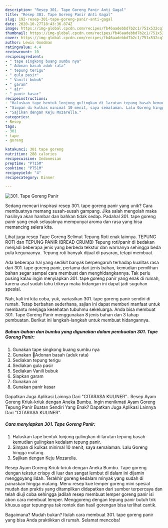 ```yaml
---
description: "Resep 301. Tape Goreng Panir Anti Gagal"
title: "Resep 301. Tape Goreng Panir Anti Gagal"
slug: 192-resep-301-tape-goreng-panir-anti-gagal
date: 2020-10-27T18:43:36.874Z
image: https://img-global.cpcdn.com/recipes/fb46aadebbd7b2c1/751x532cq70/301-tape-goreng-panir-foto-resep-utama.jpg
thumbnail: https://img-global.cpcdn.com/recipes/fb46aadebbd7b2c1/751x532cq70/301-tape-goreng-panir-foto-resep-utama.jpg
cover: https://img-global.cpcdn.com/recipes/fb46aadebbd7b2c1/751x532cq70/301-tape-goreng-panir-foto-resep-utama.jpg
author: Lewis Goodman
ratingvalue: 4.4
reviewcount: 10
recipeingredient:
- " tape singkong buang sumbu nya"
- " Adonan basah aduk rata"
- " tepung terigu"
- " gula pasir"
- " Vanili bubuk"
- " garam"
- " air"
- " panir kasar"
recipeinstructions:
- "Haluskan tape bentuk lonjong gulingkan di larutan tepung basah kemudian gulingkan kedalam tepung panir."
- "Simpan di kulkas minimal 10 menit, saya semalaman. Lalu Goreng hingga matang."
- "Sajikan dengan Keju Mozarella."
categories:
- Resep
tags:
- 301
- tape
- goreng

katakunci: 301 tape goreng 
nutrition: 288 calories
recipecuisine: Indonesian
preptime: "PT15M"
cooktime: "PT51M"
recipeyield: "4"
recipecategory: Dinner

---
```



![301. Tape Goreng Panir](https://img-global.cpcdn.com/recipes/fb46aadebbd7b2c1/751x532cq70/301-tape-goreng-panir-foto-resep-utama.jpg)

Sedang mencari inspirasi resep 301. tape goreng panir yang unik? Cara membuatnya memang susah-susah gampang. Jika salah mengolah maka hasilnya akan hambar dan bahkan tidak sedap. Padahal 301. tape goreng panir yang enak selayaknya mempunyai aroma dan rasa yang bisa memancing selera kita.

Lihat juga resep Tape Goreng Selimut Tepung Roti enak lainnya. TEPUNG ROTI dan TEPUNG PANIR (BREAD CRUMB) Tepung roti/panir di bedakan menjadi beberapa jenis yang berbeda tekstur dan warnanya sehingga beda pula kegunaanya. Tepung roti banyak dijual di pasaran, tetapi membuat.

Ada beberapa hal yang sedikit banyak berpengaruh terhadap kualitas rasa dari 301. tape goreng panir, pertama dari jenis bahan, kemudian pemilihan bahan segar sampai cara membuat dan menghidangkannya. Tak perlu pusing kalau ingin menyiapkan 301. tape goreng panir yang enak di rumah, karena asal sudah tahu triknya maka hidangan ini dapat jadi suguhan spesial.


Nah, kali ini kita coba, yuk, variasikan 301. tape goreng panir sendiri di rumah. Tetap berbahan sederhana, sajian ini dapat memberi manfaat untuk membantu menjaga kesehatan tubuhmu sekeluarga. Anda bisa membuat 301. Tape Goreng Panir menggunakan 8 jenis bahan dan 3 tahap pembuatan. Berikut ini langkah-langkah untuk membuat hidangannya.

<!--inarticleads1-->

##### Bahan-bahan dan bumbu yang digunakan dalam pembuatan 301. Tape Goreng Panir:

1. Gunakan  tape singkong buang sumbu nya
1. Gunakan  📌Adonan basah (aduk rata)
1. Sediakan  tepung terigu
1. Sediakan  gula pasir
1. Sediakan  Vanili bubuk
1. Siapkan  garam
1. Gunakan  air
1. Gunakan  panir kasar


Dapatkan Juga Aplikasi Lainnya Dari &#34;CITARASA KULINER&#34;.. Resep Ayam Goreng Kriuk-kriuk dengan Aneka Bumbu. Ingin menikmati Ayam Goreng Tepung Panir Buatan Sendiri Yang Enak? Dapatkan Juga Aplikasi Lainnya Dari &#34;CITARASA KULINER&#34;. 

<!--inarticleads2-->

##### Cara menyiapkan 301. Tape Goreng Panir:

1. Haluskan tape bentuk lonjong gulingkan di larutan tepung basah kemudian gulingkan kedalam tepung panir.
1. Simpan di kulkas minimal 10 menit, saya semalaman. Lalu Goreng hingga matang.
1. Sajikan dengan Keju Mozarella.


Resep Ayam Goreng Kriuk-kriuk dengan Aneka Bumbu. Tape goreng dengan tekstur crispy di luar dan sangat lembut di dalam ini dijamin menggoyang lidah. Terakhir goreng kedalam minyak yang sudah di panaskan hingga matang. Menu resep kue lemper goreng mini spesial mudah dan praktis yang ditampilkan didapatkan dari sumber terpercaya dan telah diuji coba sehingga jadilah resep membuat lemper goreng panir isi abon cara membuat lemper. Menggoreng dengan tepung panir butuh trik khusus agar tepungnya tak rontok dan hasil gorengan bisa terlihat cantik. 

Bagaimana? Mudah bukan? Itulah cara membuat 301. tape goreng panir yang bisa Anda praktikkan di rumah. Selamat mencoba!
